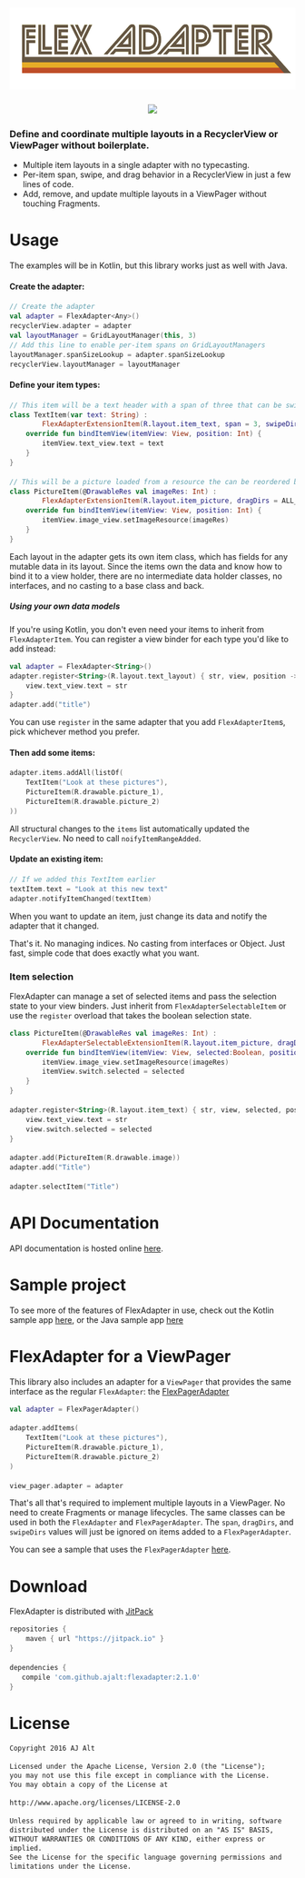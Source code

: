 <h1 align="center">
	<img src=".web/wordmark.png">
</h1>

<div align="center">
	<img src=".web/sample.gif">
</div>

### Define and coordinate multiple layouts in a RecyclerView or ViewPager without boilerplate.

- Multiple item layouts in a single adapter with no typecasting.
- Per-item span, swipe, and drag behavior in a RecyclerView in just a few lines of code.
- Add, remove, and update multiple layouts in a ViewPager without touching Fragments.

# Usage

The examples will be in Kotlin, but this library works just as well with Java.

#### Create the adapter:

```kotlin
// Create the adapter
val adapter = FlexAdapter<Any>()
recyclerView.adapter = adapter
val layoutManager = GridLayoutManager(this, 3)
// Add this line to enable per-item spans on GridLayoutManagers
layoutManager.spanSizeLookup = adapter.spanSizeLookup
recyclerView.layoutManager = layoutManager
```

#### Define your item types:

``` kotlin
// This item will be a text header with a span of three that can be swiped horizontally to dismiss.
class TextItem(var text: String) :
        FlexAdapterExtensionItem(R.layout.item_text, span = 3, swipeDirs = HORIZONTAL) {
    override fun bindItemView(itemView: View, position: Int) {
        itemView.text_view.text = text
    }
}

// This will be a picture loaded from a resource the can be reordered by dragging in any direction.
class PictureItem(@DrawableRes val imageRes: Int) :
        FlexAdapterExtensionItem(R.layout.item_picture, dragDirs = ALL_DIRS) {
    override fun bindItemView(itemView: View, position: Int) {
        itemView.image_view.setImageResource(imageRes)
    }
}
```

Each layout in the adapter gets its own item class, which has fields for any
mutable data in its layout. Since the items own the data and know how to bind
it to a view holder, there are no intermediate data holder classes, no
interfaces, and no casting to a base class and back.

##### Using your own data models

If you're using Kotlin, you don't even need your items to inherit from `FlexAdapterItem`. You can register a view binder for each type you'd like to add instead:

```kotlin
val adapter = FlexAdapter<String>()
adapter.register<String>(R.layout.text_layout) { str, view, position ->
    view.text_view.text = str
}
adapter.add("title")
```

You can use `register` in the same adapter that you add `FlexAdapterItem`s, pick whichever method you prefer.

#### Then add some items:

```kotlin
adapter.items.addAll(listOf(
    TextItem("Look at these pictures"),
    PictureItem(R.drawable.picture_1),
    PictureItem(R.drawable.picture_2)
))
```

All structural changes to the `items` list automatically updated the `RecyclerView`. No need to call `noifyItemRangeAdded`.

#### Update an existing item:

```kotlin
// If we added this TextItem earlier
textItem.text = "Look at this new text"
adapter.notifyItemChanged(textItem)
```

When you want to update an item, just change its data and notify the adapter that it changed.

That's it. No managing indices. No casting from interfaces or Object. 
Just fast, simple code that does exactly what you want.

### Item selection

FlexAdapter can manage a set of selected items and pass the selection state to your view binders. Just inherit from `FlexAdapterSelectableItem` or use the `register` overload that takes the boolean selection state.

```kotlin
class PictureItem(@DrawableRes val imageRes: Int) :
        FlexAdapterSelectableExtensionItem(R.layout.item_picture, dragDirs = ALL_DIRS) {
    override fun bindItemView(itemView: View, selected:Boolean, position: Int) {
        itemView.image_view.setImageResource(imageRes)
        itemView.switch.selected = selected
    }
}

adapter.register<String>(R.layout.item_text) { str, view, selected, position ->
    view.text_view.text = str
    view.switch.selected = selected
}

adapter.add(PictureItem(R.drawable.image))
adapter.add("Title")

adapter.selectItem("Title")
```

# API Documentation

API documentation is hosted online [here](https://jitpack.io/com/github/ajalt/flexadapter/2.1.0/javadoc/flexadapter/com.github.ajalt.flexadapter/index.html).

# Sample project

To see more of the features of FlexAdapter in use, check out the Kotlin sample app 
[here](sample/src/main/kotlin/com/github/ajalt/flexadapter/sample/MainActivity.kt),
 or the Java sample app 
[here](sample/src/main/java/com/github/ajalt/flexadapter/sample/JavaMainActivity.kt)

# FlexAdapter for a ViewPager

This library also includes an adapter for a `ViewPager` that provides the same interface as the regular `FlexAdapter`: the [FlexPagerAdapter](https://jitpack.io/com/github/ajalt/flexadapter/2.1.0/javadoc/flexadapter/com.github.ajalt.flexadapter/-flex-pager-adapter/index.html)

```kotlin
val adapter = FlexPagerAdapter()

adapter.addItems(
    TextItem("Look at these pictures"),
    PictureItem(R.drawable.picture_1),
    PictureItem(R.drawable.picture_2)
)

view_pager.adapter = adapter
```

That's all that's required to implement multiple layouts in a ViewPager. No need to create Fragments or manage lifecycles. The same classes can be used in both the `FlexAdapter` and `FlexPagerAdapter`. The `span`, `dragDirs`, and `swipeDirs` values will just be ignored on items added to a `FlexPagerAdapter`.

You can see a sample that uses the `FlexPagerAdapter` [here](sample/src/main/kotlin/com/github/ajalt/flexadapter/sample/ViewPagerActivity.kt).

# Download

FlexAdapter is distributed with [JitPack](https://jitpack.io/#ajalt/flexadapter/2.1.0)

```groovy
repositories {
    maven { url "https://jitpack.io" }
}

dependencies {
   compile 'com.github.ajalt:flexadapter:2.1.0'
}
```

# License
```
Copyright 2016 AJ Alt

Licensed under the Apache License, Version 2.0 (the "License");
you may not use this file except in compliance with the License.
You may obtain a copy of the License at

http://www.apache.org/licenses/LICENSE-2.0

Unless required by applicable law or agreed to in writing, software
distributed under the License is distributed on an "AS IS" BASIS,
WITHOUT WARRANTIES OR CONDITIONS OF ANY KIND, either express or implied.
See the License for the specific language governing permissions and
limitations under the License.
```
